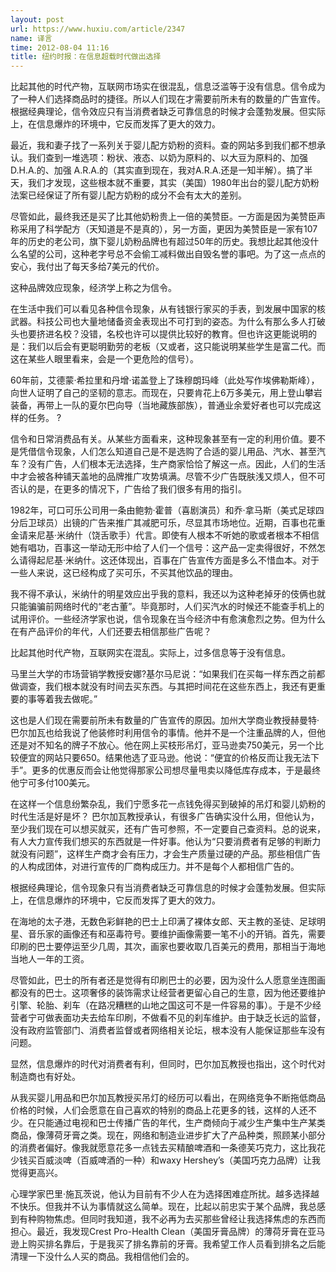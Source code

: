 ```yaml
---
layout: post
url: https://www.huxiu.com/article/2347
name: 译言
time: 2012-08-04 11:16
title: 纽约时报：在信息超载时代做出选择
---
```

比起其他的时代产物，互联网市场实在很混乱，信息泛滥等于没有信息。信令成为了一种人们选择商品时的捷径。所以人们现在才需要前所未有的数量的广告宣传。根据经典理论，信令效应只有当消费者缺乏可靠信息的时候才会蓬勃发展。但实际上，在信息爆炸的环境中，它反而发挥了更大的效力。

最近，我和妻子找了一系列关于婴儿配方奶粉的资料。查的网站多到我们都不想承认。我们查到一堆选项：粉状、液态、以奶为原料的、以大豆为原料的、加强D.H.A.的、加强 A.R.A.的（其实直到现在，我对A.R.A.还是一知半解）。搞了半天，我们才发现，这些根本就不重要，其实（美国）1980年出台的婴儿配方奶粉法案已经保证了所有婴儿配方奶粉的成分不会有太大的差别。

尽管如此，最终我还是买了比其他奶粉贵上一倍的美赞臣。一方面是因为美赞臣声称采用了科学配方（天知道是不是真的），另一方面，更因为美赞臣是一家有107年的历史的老公司，旗下婴儿奶粉品牌也有超过50年的历史。我想比起其他没什么名望的公司，这种老字号总不会偷工减料做出自毁名誉的事吧。为了这一点点的安心，我付出了每天多给7美元的代价。

这种品牌效应现象，经济学上称之为信令。

在生活中我们可以看见各种信令现象，从有钱银行家买的手表，到发展中国家的核武器。科技公司也大量地储备资金表现出不可打到的姿态。为什么有那么多人打破头也要挤进名校？没错，名校也许可以提供比较好的教育。但也许这更能说明的是：我们以后会有更聪明勤劳的老板（又或者，这只能说明某些学生是富二代。而这在某些人眼里看来，会是一个更危险的信号）。

60年前，艾德蒙·希拉里和丹增·诺盖登上了珠穆朗玛峰（此处写作埃佛勒斯峰），向世人证明了自己的坚韧的意志。而现在，只要肯花上6万多美元，用上登山攀岩装备，再带上一队的夏尔巴向导（当地藏族部族），普通业余爱好者也可以完成这样的任务。 ?

信令和日常消费品有关。从某些方面看来，这种现象甚至有一定的利用价值。要不是凭借信令现象，人们怎么知道自己是不是选购了合适的婴儿用品、汽水、甚至汽车？没有广告，人们根本无法选择，生产商家恰恰了解这一点。因此，人们的生活中才会被各种铺天盖地的品牌推广攻势填满。尽管不少广告既肤浅又烦人，但不可否认的是，在更多的情况下，广告给了我们很多有用的指引。

1982年，可口可乐公司用一条由鲍勃·霍普（喜剧演员）和乔·拿马斯（美式足球四分后卫球员）出镜的广告来推广其减肥可乐，尽显其市场地位。近期，百事也花重金请来尼基·米纳什（饶舌歌手）代言。即使有人根本不听她的歌或者根本不相信她有唱功，百事这一举动无形中给了人们一个信号：这产品一定卖得很好，不然怎么请得起尼基·米纳什。这还体现出，百事在广告宣传方面是多么不惜血本。对于一些人来说，这已经构成了买可乐，不买其他饮品的理由。

我不得不承认，米纳什的明星效应出乎我的意料，我还以为这种老掉牙的伎俩也就只能骗骗前网络时代的“老古董”。毕竟那时，人们买汽水的时候还不能查手机上的试用评价。一些经济学家也说，信令现象在当今经济中有愈演愈烈之势。但为什么在有产品评价的年代，人们还要去相信那些广告呢？

比起其他时代产物，互联网实在混乱。实际上，过多信息等于没有信息。

马里兰大学的市场营销学教授安娜?基尔马尼说：“如果我们在买每一样东西之前都做调查，我们根本就没有时间去买东西。与其把时间花在这些东西上，我还有更重要的事等着我去做呢。”

这也是人们现在需要前所未有数量的广告宣传的原因。加州大学商业教授赫曼特·巴尔加瓦也给我说了他装修时利用信令的事情。他并不是一个注重品牌的人，但他还是对不知名的牌子不放心。他在网上买枝形吊灯，亚马逊卖750美元，另一个比较便宜的网站只要650。结果他选了亚马逊。他说：“便宜的价格反而让我无法下手”。更多的优惠反而会让他觉得那家公司想尽量甩卖以降低库存成本，于是最终他宁可多付100美元。

在这样一个信息纷繁杂乱，我们宁愿多花一点钱免得买到破掉的吊灯和婴儿奶粉的时代生活是好是坏？ 巴尔加瓦教授承认，有很多广告确实没什么用，但他认为，至少我们现在可以想买就买，还有广告可参照，不一定要自己查资料。总的说来，有人大力宣传我们想买的东西就是一件好事。他认为“只要消费者有足够的判断力就没有问题”，这样生产商才会有压力，才会生产质量过硬的产品。那些相信广告的人构成团体，对进行宣传的厂商构成压力。并不是每个人都相信广告的。

根据经典理论，信令现象只有当消费者缺乏可靠信息的时候才会蓬勃发展。但实际上，在信息爆炸的环境中，它反而发挥了更大的效力。

在海地的太子港，无数色彩鲜艳的巴士上印满了裸体女郎、天主教的圣徒、足球明星、音乐家的画像还有和巫毒符号。要维护画像需要一笔不小的开销。首先，需要印刷的巴士要停运至少几周，其次，画家也要收取几百美元的费用，那相当于海地当地人一年的工资。

尽管如此，巴士的所有者还是觉得有印刷巴士的必要，因为没什么人愿意坐连图画都没有的巴士。这项奢侈的装饰需求让经营者更留心自己的生意，因为他还要维护引擎、轮胎、刹车（在路况糟糕的山地之国这可不是一件容易的事）。于是不少经营者宁可做表面功夫去给车印刷，不做看不见的刹车维护。由于缺乏长远的监督，没有政府监管部门、消费者监督或者网络相关论坛，根本没有人能保证那些车没有问题。

显然，信息爆炸的时代对消费者有利，但同时，巴尔加瓦教授也指出，这个时代对制造商也有好处。

从我买婴儿用品和巴尔加瓦教授买吊灯的经历可以看出，在网络竞争不断拖低商品价格的时候，人们会愿意在自己喜欢的特别的商品上花更多的钱，这样的人还不少。在只能通过电视和巴士传播广告的年代，生产商倾向于减少生产集中生产某类商品，像薄荷牙膏之类。现在，网络和制造业进步扩大了产品种类，照顾某小部分的消费者偏好。像我就愿意花多一点钱去买精酿啤酒和一条德芙巧克力，这比我花少钱买百威淡啤（百威啤酒的一种）和waxy Hershey’s（美国巧克力品牌）让我觉得更高兴。

心理学家巴里·施瓦茨说，他认为目前有不少人在为选择困难症所扰。越多选择越不快乐。但我并不认为事情就这么简单。现在，比起以前忠实于某个品牌，我总感到有种购物焦虑。但同时我知道，我不必再为去买那些曾经让我选择焦虑的东西而担心。最近，我发现Crest Pro-Health Clean（美国牙膏品牌）的薄荷牙膏在亚马逊上购买排名靠后，于是我买了排名靠前的牙膏。我希望工作人员看到排名之后能清理一下没什么人买的商品。我相信他们会的。


